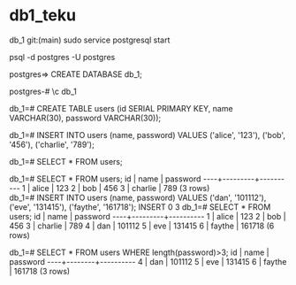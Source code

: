 # db1_teku

db_1 git:(main) sudo service postgresql start

psql -d postgres -U postgres

postgres=> CREATE DATABASE db_1;

postgres-# \c db_1

db_1=# CREATE TABLE users (id SERIAL PRIMARY KEY, name VARCHAR(30), password VARCHAR(30));

db_1=# INSERT INTO users (name, password) VALUES ('alice', '123'), ('bob', '456'), ('charlie', '789');

db_1=# SELECT * FROM users;

db_1=# SELECT * FROM users;
 id |  name   | password 
----+---------+----------
  1 | alice   | 123
  2 | bob     | 456
  3 | charlie | 789
(3 rows)
\
db_1=# INSERT INTO users (name, password) VALUES ('dan', '101112'), ('eve', '131415'), ('faythe', '161718');
INSERT 0 3
db_1=# SELECT * FROM users;
 id |  name   | password 
----+---------+----------
  1 | alice   | 123
  2 | bob     | 456
  3 | charlie | 789
  4 | dan     | 101112
  5 | eve     | 131415
  6 | faythe  | 161718
(6 rows)

db_1=# SELECT * FROM users WHERE length(password)>3;
 id |  name  | password 
----+--------+----------
  4 | dan    | 101112
  5 | eve    | 131415
  6 | faythe | 161718
(3 rows)






